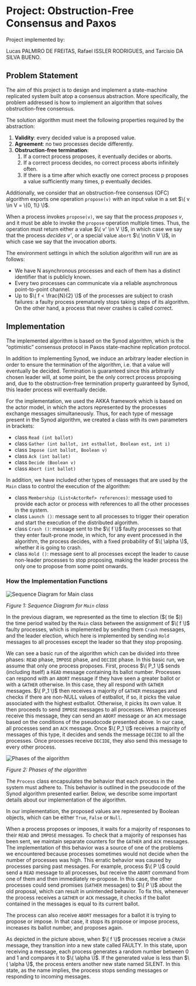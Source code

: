 # Project: Obstruction-Free Consensus and Paxos

Project implemented by:

Lucas PALMIRO DE FREITAS, Rafael ISSLER RODRIGUES, and Tarcisio DA SILVA BUENO.

## Problem Statement

The aim of this project is to design and implement a state-machine replicated system built atop a consensus abstraction. More specifically, the problem addressed is how to implement an algorithm that solves obstruction-free consensus.

The solution algorithm must meet the following properties required by the abstraction:

1. **Validity**: every decided value is a proposed value.
2. **Agreement**: no two processes decide differently.
3. **Obstruction-free termination**:
    1. If a correct process proposes, it eventually decides or aborts.
    2. If a correct process decides, no correct process aborts infinitely often.
    3. If there is a time after which exactly one correct process p proposes a value sufficiently many times, p eventually decides.

Additionally, we consider that an obstruction-free consensus (OFC) algorithm exports one operation `propose(v)` with an input value in a set $\( v \in V = \{0, 1\} \)$.

When a process invokes `propose(v)`, we say that the process *proposes v*, and it must be able to invoke the `propose` operation multiple times. Thus, the operation must return either a value $\( v' \in V \)$, in which case we say that the process *decides v'*, or a special value `abort` $\( \notin V \)$, in which case we say that the invocation *aborts*.

The environment settings in which the solution algorithm will run are as follows:

- We have N asynchronous processes and each of them has a distinct identifier that is publicly known.
- Every two processes can communicate via a reliable asynchronous point-to-point channel.
- Up to $\( f < \frac{N}{2} \)$ of the processes are subject to crash failures: a faulty process prematurely stops taking steps of its algorithm. On the other hand, a process that never crashes is called correct.

## Implementation

The implemented algorithm is based on the Synod algorithm, which is the “optimistic” consensus protocol in Paxos state-machine replication protocol.

In addition to implementing Synod, we induce an arbitrary leader election in order to ensure the termination of the algorithm, i.e. that a value will eventually be decided. Termination is guaranteed since this arbitrarily chosen leader will, at some point, be the only correct process proposing and, due to the obstruction-free termination property guaranteed by Synod, this leader process will eventually decide.

For the implementation, we used the AKKA framework which is based on the actor model, in which the actors represented by the processes exchange messages simultaneously. Thus, for each type of message present in the Synod algorithm, we created a class with its own parameters in brackets:

- class `Read (int ballot)`
- class `Gather (int ballot, int estballot, Boolean est, int i)`
- class `Impose (int ballot, Boolean v)`
- class `Ack (int ballot)`
- class `Decide (Boolean v)`
- class `Abort (int ballot)`

In addition, we have included other types of messages that are used by the `Main` class to control the execution of the algorithm:

- class `Membership (List<ActorRef> references)`: message used to provide each actor or process with references to all the other processes in the system.
- class `Launch ()`: message sent to all processes to trigger their operation and start the execution of the distributed algorithm.
- class `Crash ()`: message sent to the $\( f \)$ faulty processes so that they enter fault-prone mode, in which, for any event processed in the algorithm, the process decides, with a fixed probability of $\( \alpha \)$, whether it is going to crash.
- class `Hold ()`: message sent to all processes except the leader to cause non-leader processes to stop proposing, making the leader process the only one to propose from some point onwards.

### How the Implementation Functions

![Sequence Diagram for Main class](images/main.png)

*Figure 1: Sequence Diagram for `Main` class*

In the previous diagram, we represented as the time to election ($\( tle \$)) the time period waited by the `Main` class between the assignment of $\( f \)$ faulty processes, which is implemented by sending them `Crash` messages, and the leader election, which here is implemented by sending `Hold` messages to all processes except the leader so that they stop proposing.

We can see a basic run of the algorithm which can be divided into three phases: `READ` phase, `IMPOSE` phase, and `DECIDE` phase. In this basic run, we assume that only one process proposes. First, process $\( P_1 \)$ sends (including itself) a `READ` message containing its ballot number. Processes can respond with an `ABORT` message if they have seen a greater ballot or with a `GATHER` otherwise. In this case, they all respond with `GATHER` messages. $\( P_1 \)$ then receives a majority of `GATHER` messages and checks if there are non-NULL values of estballot, if so, it picks the value associated with the highest estballot. Otherwise, it picks its own value. It then proceeds to send `IMPOSE` messages to all processes. When processes receive this message, they can send an `ABORT` message or an `ACK` message based on the conditions of the pseudocode presented above. In our case, all processes send an `ACK` message. Once $\( P_1 \)$ receives a majority of messages of this type, it decides and sends the message `DECIDE` to all the processes. Once processes receive `DECIDE`, they also send this message to every other process.

![Phases of the algorithm](images/phases.png)

*Figure 2: Phases of the algorithm*

The `Process` class encapsulates the behavior that each process in the system must adhere to. This behavior is outlined in the pseudocode of the Synod algorithm presented earlier. Below, we describe some important details about our implementation of the algorithm.

In our implementation, the proposed values are represented by Boolean objects, which can be either `True`, `False` or `Null`.

When a process proposes or imposes, it waits for a majority of responses to their `READ` and `IMPOSE` messages. To check that a majority of responses has been sent, we maintain separate counters for the `GATHER` and `ACK` messages. The implementation of this behavior was a source of one of the problems we encountered because processes sometimes would not decide when the number of processes was high. This erratic behavior was caused by processes parsing past messages. For example, process $\( P \)$ could send a `READ` message to all processes, but receive the `ABORT` command from one of them and then immediately re-propose. In this case, the other processes could send promises (`GATHER` messages) to $\( P \)$ about the old proposal, which can result in unintended behavior. To fix this, whenever the process receives a `GATHER` or `ACK` message, it checks if the ballot contained in the messages is equal to its current ballot.

The process can also receive `ABORT` messages for a ballot it is trying to propose or impose. In that case, it stops its propose or impose process, increases its ballot number, and proposes again.

As depicted in the picture above, when $\( f \)$ processes receive a `CRASH` message, they transition into a new state called FAULTY. In this state, upon receiving a message, each process generates a random number between 0 and 1 and compares it to $\( \alpha \)$. If the generated value is less than $\( \alpha \)$, the process enters another new state named SILENT. In this state, as the name implies, the process stops sending messages or responding to incoming messages.

